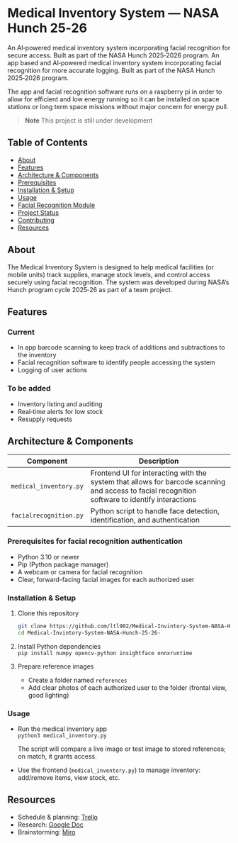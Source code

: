 # Medical Inventory System — NASA Hunch 25‑26

An AI‑powered medical inventory system incorporating facial recognition for secure access. Built as part of the NASA Hunch 2025‑2026 program.
An app based and AI‑powered medical inventory system incorporating facial recognition for more accurate logging. Built as part of the NASA Hunch 2025‑2026 program.

The app and facial recognition software runs on a raspberry pi in order to allow for efficient and low energy running so it can be installed on space stations or long term space missions without major concern for energy pull.

> **Note** This project is still under development

## Table of Contents

- [About](#about)  
- [Features](#features)  
- [Architecture & Components](#architecture--components)  
- [Prerequisites](#prerequisites)  
- [Installation & Setup](#installation--setup)  
- [Usage](#usage)  
- [Facial Recognition Module](#facial-recognition-module)  
- [Project Status](#project-status)  
- [Contributing](#contributing)  
- [Resources](#resources)  

## About

The Medical Inventory System is designed to help medical facilities (or mobile units) track supplies, manage stock levels, and control access securely using facial recognition. The system was developed during NASA’s Hunch program cycle 2025‑26 as part of a team project.  

## Features

### Current
- In app barcode scanning to keep track of additions and subtractions to the inventory  
- Facial recognition software to identify people accessing the system   
- Logging of user actions  
### To be added
- Inventory listing and auditing  
- Real‑time alerts for low stock 
- Resupply requests

## Architecture & Components

| Component | Description |
|---|---|
| `medical_inventory.py` | Frontend UI for interacting with the system that allows for barcode scanning and access to facial recognition software to identify interactions |
| `facialrecognition.py` | Python script to handle face detection, identification, and authentication |


### Prerequisites for facial recognition authentication

- Python 3.10 or newer  
- Pip (Python package manager)  
- A webcam or camera for facial recognition
- Clear, forward-facing facial images for each authorized user  

### Installation & Setup

1. Clone this repository  
   ```bash
   git clone https://github.com/ltl902/Medical-Invintory-System-NASA-Hunch-25-26-.git
   cd Medical-Invintory-System-NASA-Hunch-25-26-
   ```

2. Install Python dependencies  
   ```pip install numpy opencv-python insightface onnxruntime```  



4. Prepare reference images  
   - Create a folder named `references`  
   - Add clear photos of each authorized user to the folder (frontal view, good lighting)  

### Usage

- Run the medical inventory app   
  ```python3 medical_inventory.py```

  
  The script will compare a live image or test image to stored references; on match, it grants access.

- Use the frontend (`medical_inventory.py`) to manage inventory: add/remove items, view stock, etc.



## Resources

- Schedule & planning: [Trello](https://trello.com/b/H7cOixDG/medical-inventory-system-nasa-hunch)  
- Research: [Google Doc](https://docs.google.com/document/d/1bPDbMDzeHgcyTJU0ENFX7s9UR9npXHJ3vHZIvmdP6Yc/edit?usp=sharing)  
- Brainstorming: [Miro](https://miro.com/app/board/uXjVJIvb3LU=/)  

